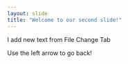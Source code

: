 ```yaml
---
layout: slide
title: "Welcome to our second slide!"
---
```

I add new text from File Change Tab

Use the left arrow to go back!
